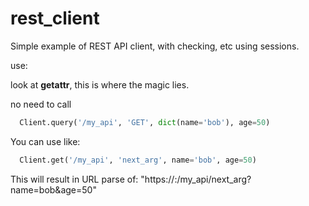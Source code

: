 # rest_client

Simple example of REST API client, with checking, etc using sessions.

use:

look at __getattr__, this is where the magic lies.

no need to call 
```python
  Client.query('/my_api', 'GET', dict(name='bob'), age=50)
```
You can use like:

```python
  Client.get('/my_api', 'next_arg', name='bob', age=50)
```  

This will result in URL parse of: "https://<server>:<port>/my_api/next_arg?name=bob&age=50"

